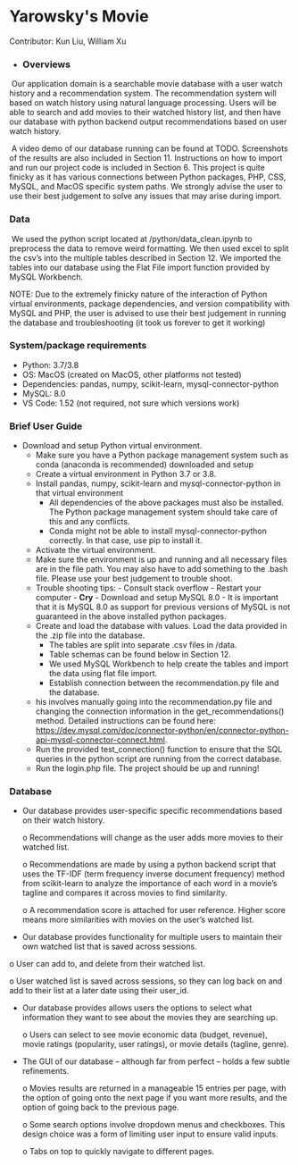 # Yarowsky's Movie

Contributor: Kun Liu, William Xu

- ### Overviews

​	Our application domain is a searchable movie database with a user watch history and a recommendation system. The recommendation system will based on watch history using natural language processing. Users will be able to search and add movies to their watched history list, and then have our database with python backend output recommendations based on user watch history. 

​	A video demo of our database running can be found at TODO. Screenshots of the results are also included in Section 11. Instructions on how to import and run our project code is included in Section 6. This project is quite finicky as it has various connections between Python packages, PHP, CSS, MySQL, and MacOS specific system paths. We strongly advise the user to use their best judgement to solve any issues that may arise during import. 



### Data 

​	We used the python script located at /python/data_clean.ipynb to preprocess the data to remove weird formatting. We then used excel to split the csv’s into the multiple tables described in Section 12. We imported the tables into our database using the Flat File import function provided by MySQL Workbench. 

NOTE: Due to the extremely finicky nature of the interaction of Python virtual environments, package dependencies, and version compatibility with MySQL and PHP, the user is advised to use their best judgement in running the database and troubleshooting (it took us forever to get it working)

### System/package requirements

- Python:  3.7/3.8
- OS: MacOS (created on MacOS, other platforms not tested)
- Dependencies:  pandas, numpy, scikit-learn, mysql-connector-python
- MySQL: 8.0
-  VS Code: 1.52 (not required, not sure which versions work)



### Brief User Guide

- Download and setup Python virtual environment.
  -  Make sure you have a Python package management system such as conda (anaconda is recommended) downloaded and setup
  - Create a virtual environment in Python 3.7 or 3.8.
  - Install pandas, numpy, scikit-learn and mysql-connector-python in that virtual environment
    -  All dependencies of the above packages must also be installed. The Python package management system should take care of this and any conflicts. 
    - Conda might not be able to install mysql-connector-python correctly. In that case, use pip to install it.
  -  Activate the virtual environment.
    -   Make sure the environment is up and running and all necessary files are in the file path. You may also have to add something to the .bash file. Please use your best judgement to trouble shoot.
    -   Trouble shooting tips:
      - Consult stack overflow
      -  Restart your computer
      -   **Cry**
      - Download and setup MySQL 8.0
      - It is important that it is MySQL 8.0 as support for previous versions of MySQL is not guaranteed in the above installed python packages.   
  - Create and load the database with values. Load the data provided in the .zip file into the database. 
    - The tables are split into separate .csv files in /data.
    - Table schemas can be found below in Section 12. 
    -  We used MySQL Workbench to help create the tables and import the data using flat file import. 
    -  Establish connection between the recommendation.py file and the database.
  - his involves manually going into the recommendation.py file and changing the connection information in the get_recommendations() method. Detailed instructions can be found here: https://dev.mysql.com/doc/connector-python/en/connector-python-api-mysql-connector-connect.html.
  -  Run the provided test_connection() function to ensure that the SQL queries in the python script are running from the correct database. 
  - Run the login.php file. The project should be up and running!

### Database

- Our database provides user-specific specific recommendations based on their watch history.

  o  Recommendations will change as the user adds more movies to their watched list. 

  o  Recommendations are made by using a python backend script that uses the TF-IDF (term frequency inverse document frequency) method from scikit-learn to analyze the importance of each word in a movie’s tagline and compares it across movies to find similarity.

  o  A recommendation score is attached for user reference. Higher score means more similarities with movies on the user’s watched list. 

-  Our database provides functionality for multiple users to maintain their own watched list that is saved across sessions.

  o User can add to, and delete from their watched list.

  o  User watched list is saved across sessions, so they can log back on and add to their list at a later date using their user_id.

- Our database provides allows users the options to select what information they want to see about the movies they are searching up. 

  o  Users can select to see movie economic data (budget, revenue), movie ratings (popularity, user ratings),  or movie details (tagline, genre).

- The GUI of our database – although far from perfect – holds a few subtle refinements. 

  o  Movies results are returned in a manageable 15 entries per page, with the option of going onto the next page if you want more results, and the option of going back to the previous page.

  o  Some search options involve dropdown menus and checkboxes. This design choice was a form of limiting user input to ensure valid inputs.

  o  Tabs on top to quickly navigate to different pages.

### 